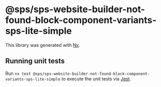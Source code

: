 # @sps/sps-website-builder-not-found-block-component-variants-sps-lite-simple

This library was generated with [Nx](https://nx.dev).

## Running unit tests

Run `nx test @sps/sps-website-builder-not-found-block-component-variants-sps-lite-simple` to execute the unit tests via [Jest](https://jestjs.io).
